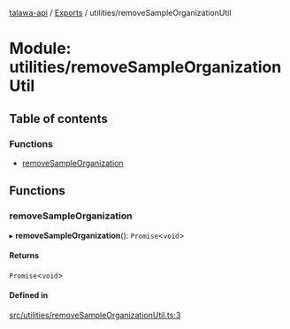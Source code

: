 [talawa-api](../README.md) / [Exports](../modules.md) / utilities/removeSampleOrganizationUtil

# Module: utilities/removeSampleOrganizationUtil

## Table of contents

### Functions

- [removeSampleOrganization](utilities_removeSampleOrganizationUtil.md#removesampleorganization)

## Functions

### removeSampleOrganization

▸ **removeSampleOrganization**(): `Promise`\<`void`\>

#### Returns

`Promise`\<`void`\>

#### Defined in

[src/utilities/removeSampleOrganizationUtil.ts:3](https://github.com/PalisadoesFoundation/talawa-api/blob/7d5b1e7/src/utilities/removeSampleOrganizationUtil.ts#L3)
